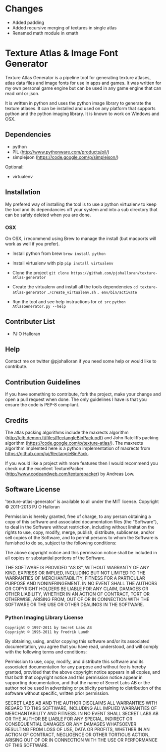 # Changes
* Added padding
* Added recursive merging of textures in single atlas
* Renamed math module in xmath

# Texture Atlas & Image Font Generator #

Texture Atlas Generator is a pipeline tool for generating texture atlases, atlas data files and image fonts for use in apps and games.  It was written for my own personal game engine but can be used in any game engine that can read xml or json.

It is written in python and uses the python image library to generate the texture atlases.  It can be installed and used on any platform that supports python and the python imaging library.  It is known to work on Windows and OSX.


##  Dependencies ##
* python
* PIL (http://www.pythonware.com/products/pil/)
* simplejson (https://code.google.com/p/simplejson/)

Optional:
* virtualenv


## Installation ##

My prefered way of installing the tool is to use a python virtualenv to keep the tool and its dependancies off your system and into a sub directory that can be safely deleted when you are done.

### OSX ###

On OSX, i recommend using Brew to manage the install (but macports will work as well if you prefer).

* Install python from brew
`brew install python`

* Install virtualenv with pip
`pip install virtualenv`

* Clone the project
`git clone https://github.com/pjohalloran/texture-atlas-generator`

* Create the virtualenv and install all the tools dependencies
`cd texture-atlas-generator`
`./create_virtualenv.sh`
`. env/bin/activate`

* Run the tool and see help instructions for 
`cd src`
`python AtlasGenerator.py --help`


## Contributer List ##
* PJ O Halloran


## Help ##
Contact me on twitter @pjohalloran if you need some help or would like to contribute.


## Contribution Guidelines ##
If you have something to contribute, fork the project, make your change and open a pull request when done.
The only guidelines I have is that you ensure the code is PEP-8 compliant.


## Credits  ##

The atlas packing algorithms include the maxrects algorithm (http://clb.demon.fi/files/RectangleBinPack.pdf) and John Ratcliffs packing algorithm (https://code.google.com/p/texture-atlas/).
The maxrects algorithm implemted here is a python implementation of maxrects from https://github.com/juj/RectangleBinPack.

If you would like a project with more features then I would recommend you check out the excellent TexturePacker (http://www.codeandweb.com/texturepacker) by Andreas Low.

## Software License ##

'texture-atlas-generator' is available to all under the MIT license.
Copyright © 2011-2013 PJ O Halloran

Permission is hereby granted, free of charge, to any person obtaining a copy of this software and associated documentation files (the "Software"), to deal in the Software without restriction, including without limitation the rights to use, copy, modify, merge, publish, distribute, sublicense, and/or sell copies of the Software, and to permit persons to whom the Software is furnished to do so, subject to the following conditions:

The above copyright notice and this permission notice shall be included in all copies or substantial portions of the Software.

THE SOFTWARE IS PROVIDED "AS IS", WITHOUT WARRANTY OF ANY KIND, EXPRESS OR IMPLIED, INCLUDING BUT NOT LIMITED TO THE WARRANTIES OF MERCHANTABILITY, FITNESS FOR A PARTICULAR PURPOSE AND NONINFRINGEMENT. IN NO EVENT SHALL THE AUTHORS OR COPYRIGHT HOLDERS BE LIABLE FOR ANY CLAIM, DAMAGES OR OTHER LIABILITY, WHETHER IN AN ACTION OF CONTRACT, TORT OR OTHERWISE, ARISING FROM, OUT OF OR IN CONNECTION WITH THE SOFTWARE OR THE USE OR OTHER DEALINGS IN THE SOFTWARE.


### Python Imaging Library License ###
    Copyright © 1997-2011 by Secret Labs AB
    Copyright © 1995-2011 by Fredrik Lundh

By obtaining, using, and/or copying this software and/or its associated documentation, you agree that you have read, understood, and will comply with the following terms and conditions:

Permission to use, copy, modify, and distribute this software and its associated documentation for any purpose and without fee is hereby granted, provided that the above copyright notice appears in all copies, and that both that copyright notice and this permission notice appear in supporting documentation, and that the name of Secret Labs AB or the author not be used in advertising or publicity pertaining to distribution of the software without specific, written prior permission.

SECRET LABS AB AND THE AUTHOR DISCLAIMS ALL WARRANTIES WITH REGARD TO THIS SOFTWARE, INCLUDING ALL IMPLIED WARRANTIES OF MERCHANTABILITY AND FITNESS. IN NO EVENT SHALL SECRET LABS AB OR THE AUTHOR BE LIABLE FOR ANY SPECIAL, INDIRECT OR CONSEQUENTIAL DAMAGES OR ANY DAMAGES WHATSOEVER RESULTING FROM LOSS OF USE, DATA OR PROFITS, WHETHER IN AN ACTION OF CONTRACT, NEGLIGENCE OR OTHER TORTIOUS ACTION, ARISING OUT OF OR IN CONNECTION WITH THE USE OR PERFORMANCE OF THIS SOFTWARE.
